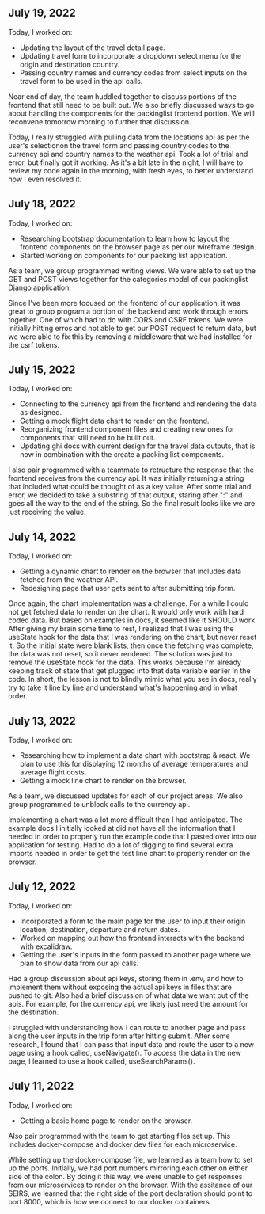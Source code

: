 ## July 19, 2022

Today, I worked on:

- Updating the layout of the travel detail page.
- Updating travel form to incorporate a dropdown select menu for the origin and destination country.
- Passing country names and currency codes from select inputs on the travel form to be used in the api calls.

Near end of day, the team huddled together to discuss portions of the frontend that still need to be built out. We also briefly discussed ways to go about handling the components for the packinglist frontend portion. We will reconvene tomorrow morning to further that discussion.

Today, I really struggled with pulling data from the locations api as per the user's selectionon the travel form and passing country codes to the currency api and country names to the weather api. Took a lot of trial and error, but finally got it working. As it's a bit late in the night, I will have to review my code again in the morning, with fresh eyes, to better understand how I even resolved it.

## July 18, 2022

Today, I worked on:

- Researching bootstrap documentation to learn how to layout the frontend components on the browser page as per our wireframe design.
- Started working on components for our packing list application.

As a team, we group programmed writing views. We were able to set up the GET and POST views together for the categories model of our packinglist Django application.

Since I've been more focused on the frontend of our application, it was great to group program a portion of the backend and work through errors together. One of which had to do with CORS and CSRF tokens. We were initially hitting erros and not able to get our POST request to return data, but we were able to fix this by removing a middleware that we had installed for the csrf tokens.

## July 15, 2022

Today, I worked on:

- Connecting to the currency api from the frontend and rendering the data as designed.
- Getting a mock flight data chart to render on the frontend.
- Reorganizing frontend component files and creating new ones for components that still need to be built out.
- Updating ghi docs with current design for the travel data outputs, that is now in combination with the create a packing list components.

I also pair programmed with a teammate to retructure the response that the frontend receives from the currency api. It was initially returning a string that included what could be thought of as a key value. After some trial and error, we decided to take a substring of that output, staring after ":" and goes all the way to the end of the string. So the final result looks like we are just receiving the value.

## July 14, 2022

Today, I worked on:

- Getting a dynamic chart to render on the browser that includes data fetched from the weather API.
- Redesigning page that user gets sent to after submitting trip form.

Once again, the chart implementation was a challenge. For a while I could not get fetched data to render on the chart. It would only work with hard coded data. But based on examples in docs, it seemed like it SHOULD work. After giving my brain some time to rest, I realized that I was using the useState hook for the data that I was rendering on the chart, but never reset it. So the initial state were blank lists, then once the fetching was complete, the data was not reset, so it never rendered. The solution was just to remove the useState hook for the data. This works because I'm already keeping track of state that get plugged into that data variable earlier in the code. In short, the lesson is not to blindly mimic what you see in docs, really try to take it line by line and understand what's happening and in what order.

## July 13, 2022

Today, I worked on:

- Researching how to implement a data chart with bootstrap & react. We plan to use this for displaying 12 months of average temperatures and average flight costs.
- Getting a mock line chart to render on the browser.

As a team, we discussed updates for each of our project areas. We also group programmed to unblock calls to the currency api.

Implementing a chart was a lot more difficult than I had anticipated. The example docs I initially looked at did not have all the information that I needed in order to properly run the example code that I pasted over into our application for testing. Had to do a lot of digging to find several extra imports needed in order to get the test line chart to properly render on the browser.

## July 12, 2022

Today, I worked on:

- Incorporated a form to the main page for the user to input their origin location, destination, departure and return dates.
- Worked on mapping out how the frontend interacts with the backend with excalidraw.
- Getting the user's inputs in the form passed to another page where we plan to show data from our api calls.

Had a group discussion about api keys, storing them in .env, and how to implement them without exposing the actual api keys in files that are pushed to git. Also had a brief discussion of what data we want out of the apis. For example, for the currency api, we likely just need the amount for the destination.

I struggled with understanding how I can route to another page and pass along the user inputs in the trip form after hitting submit. After some research, I found that I can pass that input data and route the user to a new page using a hook called, useNavigate(). To access the data in the new page, I learned to use a hook called, useSearchParams().

## July 11, 2022

Today, I worked on:

- Getting a basic home page to render on the browser.

Also pair programmed with the team to get starting files set up. This includes docker-compose and docker dev files for each microservice.

While setting up the docker-compose file, we learned as a team how to set up the ports. Initially, we had port numbers mirroring each other on either side of the colon. By doing it this way, we were unable to get responses from our microservices to render on the browser. With the assitance of our SEIRS, we learned that the right side of the port declaration should point to port 8000, which is how we connect to our docker containers.
